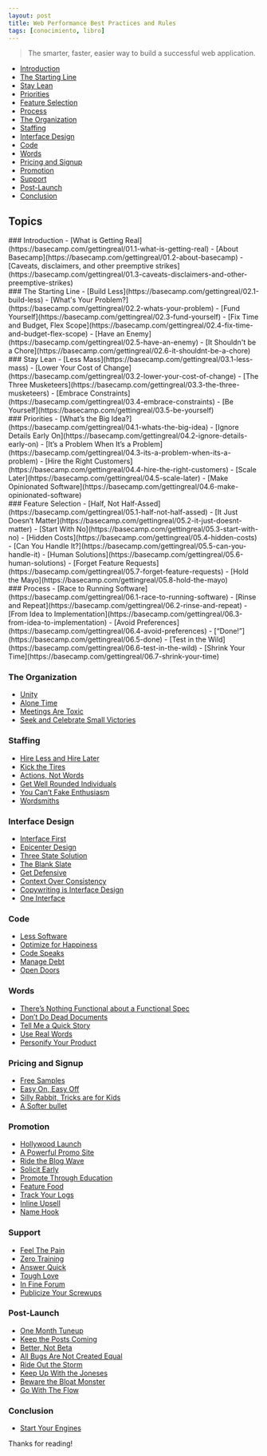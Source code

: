 ```yaml
---
layout: post
title: Web Performance Best Practices and Rules
tags: [conocimiento, libro]
---
```


<!--Resumen-->

> The smarter, faster, easier way to build a successful web application.

- [Introduction](#1)
- [The Starting Line](#2)
- [Stay Lean](#3)
- [Priorities](#4)
- [Feature Selection](#5)
- [Process](#6)
- [The Organization](#7)
- [Staffing](#8)
- [Interface Design](#9)
- [Code](#10)
- [Words](#11)
- [Pricing and Signup](#12)
- [Promotion](#13)
- [Support](#14)
- [Post-Launch](#15)
- [Conclusion](#16)

## Topics 

<div id="1"> </div>
### Introduction
- [What is Getting Real](https://basecamp.com/gettingreal/01.1-what-is-getting-real)
- [About Basecamp](https://basecamp.com/gettingreal/01.2-about-basecamp)
- [Caveats, disclaimers, and other preemptive strikes](https://basecamp.com/gettingreal/01.3-caveats-disclaimers-and-other-preemptive-strikes)

<div id="2"> </div>
###  The Starting Line
- [Build Less](https://basecamp.com/gettingreal/02.1-build-less)
- [What's Your Problem?](https://basecamp.com/gettingreal/02.2-whats-your-problem)
- [Fund Yourself](https://basecamp.com/gettingreal/02.3-fund-yourself)
- [Fix Time and Budget, Flex Scope](https://basecamp.com/gettingreal/02.4-fix-time-and-budget-flex-scope)
- [Have an Enemy](https://basecamp.com/gettingreal/02.5-have-an-enemy)
- [It Shouldn't be a Chore](https://basecamp.com/gettingreal/02.6-it-shouldnt-be-a-chore)

<div id="3"> </div>
### Stay Lean
- [Less Mass](https://basecamp.com/gettingreal/03.1-less-mass)
- [Lower Your Cost of Change](https://basecamp.com/gettingreal/03.2-lower-your-cost-of-change)
- [The Three Musketeers](https://basecamp.com/gettingreal/03.3-the-three-musketeers)
- [Embrace Constraints](https://basecamp.com/gettingreal/03.4-embrace-constraints)
- [Be Yourself](https://basecamp.com/gettingreal/03.5-be-yourself)

<div id="4"> </div>
### Priorities
- [What’s the Big Idea?](https://basecamp.com/gettingreal/04.1-whats-the-big-idea)
- [Ignore Details Early On](https://basecamp.com/gettingreal/04.2-ignore-details-early-on)
- [It’s a Problem When It’s a Problem](https://basecamp.com/gettingreal/04.3-its-a-problem-when-its-a-problem)
- [Hire the Right Customers](https://basecamp.com/gettingreal/04.4-hire-the-right-customers)
- [Scale Later](https://basecamp.com/gettingreal/04.5-scale-later)
- [Make Opinionated Software](https://basecamp.com/gettingreal/04.6-make-opinionated-software)

<div id="5"> </div>
### Feature Selection
- [Half, Not Half-Assed](https://basecamp.com/gettingreal/05.1-half-not-half-assed)
- [It Just Doesn’t Matter](https://basecamp.com/gettingreal/05.2-it-just-doesnt-matter)
- [Start With No](https://basecamp.com/gettingreal/05.3-start-with-no)
- [Hidden Costs](https://basecamp.com/gettingreal/05.4-hidden-costs)
- [Can You Handle It?](https://basecamp.com/gettingreal/05.5-can-you-handle-it)
- [Human Solutions](https://basecamp.com/gettingreal/05.6-human-solutions)
- [Forget Feature Requests](https://basecamp.com/gettingreal/05.7-forget-feature-requests)
- [Hold the Mayo](https://basecamp.com/gettingreal/05.8-hold-the-mayo)

<div id="6"> </div>
### Process
- [Race to Running Software](https://basecamp.com/gettingreal/06.1-race-to-running-software)
- [Rinse and Repeat](https://basecamp.com/gettingreal/06.2-rinse-and-repeat)
- [From Idea to Implementation](https://basecamp.com/gettingreal/06.3-from-idea-to-implementation)
- [Avoid Preferences](https://basecamp.com/gettingreal/06.4-avoid-preferences)
- [“Done!”](https://basecamp.com/gettingreal/06.5-done)
- [Test in the Wild](https://basecamp.com/gettingreal/06.6-test-in-the-wild)
- [Shrink Your Time](https://basecamp.com/gettingreal/06.7-shrink-your-time)

<div id="7"> </div>

### The Organization
- [Unity](https://basecamp.com/gettingreal/07.1-unity)
- [Alone Time](https://basecamp.com/gettingreal/07.2-alone-time)
- [Meetings Are Toxic](https://basecamp.com/gettingreal/07.3-meetings-are-toxic)
- [Seek and Celebrate Small Victories](https://basecamp.com/gettingreal/07.4-seek-and-celebrate-small-victories)

<div id="8"> </div>

### Staffing
- [Hire Less and Hire Later](https://basecamp.com/gettingreal/08.1-hire-less-and-hire-later)
- [Kick the Tires](https://basecamp.com/gettingreal/08.2-kick-the-tires)
- [Actions, Not Words](https://basecamp.com/gettingreal/08.3-actions-not-words)
- [Get Well Rounded Individuals](https://basecamp.com/gettingreal/08.4-get-well-rounded-individuals)
- [You Can’t Fake Enthusiasm](https://basecamp.com/gettingreal/08.5-you-cant-fake-enthusiasm)
- [Wordsmiths](https://basecamp.com/gettingreal/08.6-wordsmiths)

<div id="9"> </div>

### Interface Design
- [Interface First](https://basecamp.com/gettingreal/09.1-interface-first)
- [Epicenter Design](https://basecamp.com/gettingreal/09.2-epicenter-design)
- [Three State Solution](https://basecamp.com/gettingreal/09.3-three-state-solution)
- [The Blank Slate](https://basecamp.com/gettingreal/09.4-the-blank-slate)
- [Get Defensive](https://basecamp.com/gettingreal/09.5-get-defensive)
- [Context Over Consistency](https://basecamp.com/gettingreal/09.6-context-over-consistency)
- [Copywriting is Interface Design](https://basecamp.com/gettingreal/09.7-copywriting-is-interface-design)
- [One Interface](https://basecamp.com/gettingreal/09.8-one-interface)

<div id="10"> </div>

### Code
- [Less Software](https://basecamp.com/gettingreal/10.1-less-software)
- [Optimize for Happiness](https://basecamp.com/gettingreal/10.2-optimize-for-happiness)
- [Code Speaks](https://basecamp.com/gettingreal/10.3-code-speaks)
- [Manage Debt](https://basecamp.com/gettingreal/10.4-manage-debt)
- [Open Doors](https://basecamp.com/gettingreal/10.5-open-doors)

<div id="11"> </div>

### Words
- [There’s Nothing Functional about a Functional Spec](https://basecamp.com/gettingreal/11.1-theres-nothing-functional-about-afunctional-spec)
- [Don’t Do Dead Documents](https://basecamp.com/gettingreal/11.2-dont-do-dead-documents)
- [Tell Me a Quick Story](https://basecamp.com/gettingreal/11.3-tell-me-a-quick-story)
- [Use Real Words](https://basecamp.com/gettingreal/11.4-use-real-words)
- [Personify Your Product](https://basecamp.com/gettingreal/11.5-personify-your-product)

<div id="12"> </div>

### Pricing and Signup

- [Free Samples](https://basecamp.com/gettingreal/12.1-free-samples)
- [Easy On, Easy Off](https://basecamp.com/gettingreal/12.2-easy-on-easy-off)
- [Silly Rabbit, Tricks are for Kids](https://basecamp.com/gettingreal/12.3-silly-rabbit-tricks-are-for-kids)
- [A Softer bullet](https://basecamp.com/gettingreal/12.4-a-softer-bullet)

<div id="13"> </div>

### Promotion

- [Hollywood Launch](https://basecamp.com/gettingreal/13.1-hollywood-launch)
- [A Powerful Promo Site](https://basecamp.com/gettingreal/13.2-a-powerful-promo-site)
- [Ride the Blog Wave](https://basecamp.com/gettingreal/13.3-ride-the-blog-wave)
- [Solicit Early](https://basecamp.com/gettingreal/13.4-solicit-early)
- [Promote Through Education](https://basecamp.com/gettingreal/13.5-promote-through-education)
- [Feature Food](https://basecamp.com/gettingreal/13.6-feature-food)
- [Track Your Logs](https://basecamp.com/gettingreal/13.7-track-your-logs)
- [Inline Upsell](https://basecamp.com/gettingreal/13.8-inline-upsell)
- [Name Hook](https://basecamp.com/gettingreal/13.9-name-hook)

<div id="14"> </div>

### Support
- [Feel The Pain](https://basecamp.com/gettingreal/14.1-feel-the-pain)
- [Zero Training](https://basecamp.com/gettingreal/14.2-zero-training)
- [Answer Quick](https://basecamp.com/gettingreal/14.3-answer-quick)
- [Tough Love](https://basecamp.com/gettingreal/14.4-tough-love)
- [In Fine Forum](https://basecamp.com/gettingreal/14.5-in-fine-forum)
- [Publicize Your Screwups](https://basecamp.com/gettingreal/14.6-publicize-your-screwups)

<div id="15"> </div>

### Post-Launch

- [One Month Tuneup](https://basecamp.com/gettingreal/15.1-one-month-tuneup)
- [Keep the Posts Coming](https://basecamp.com/gettingreal/15.2-keep-the-posts-coming)
- [Better, Not Beta](https://basecamp.com/gettingreal/15.3-better-not-beta)
- [All Bugs Are Not Created Equal](https://basecamp.com/gettingreal/15.4-all-bugs-are-not-created-equal)
- [Ride Out the Storm](https://basecamp.com/gettingreal/15.5-ride-out-the-storm)
- [Keep Up With the Joneses](https://basecamp.com/gettingreal/15.6-keep-up-with-the-joneses)
- [Beware the Bloat Monster](https://basecamp.com/gettingreal/15.7-beware-the-bloat-monster)
- [Go With The Flow](https://basecamp.com/gettingreal/15.8-go-with-the-flow)

<div id="16"> </div>

### Conclusion
- [Start Your Engines](https://basecamp.com/gettingreal/16.1-start-your-engines)

Thanks for reading!